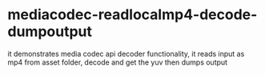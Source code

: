 # mediacodec-readlocalmp4-decode-dumpoutput
it demonstrates media codec api decoder functionality, it reads input as mp4 from asset folder, decode and get the yuv then dumps output
